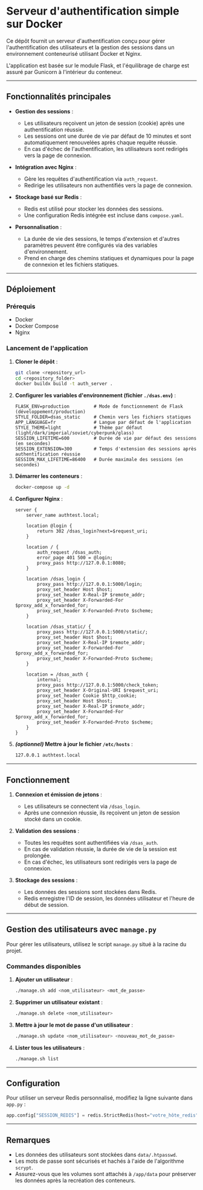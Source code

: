 # Serveur d'authentification simple sur Docker


Ce dépôt fournit un serveur d'authentification conçu pour gérer l'authentification des utilisateurs et la gestion des sessions dans un environnement conteneurisé utilisant Docker et Nginx.

L'application est basée sur le module Flask, et l'équilibrage de charge est assuré par Gunicorn à l'intérieur du conteneur.

---

## Fonctionnalités principales

- **Gestion des sessions** :
  - Les utilisateurs reçoivent un jeton de session (cookie) après une authentification réussie.
  - Les sessions ont une durée de vie par défaut de 10 minutes et sont automatiquement renouvelées après chaque requête réussie.
  - En cas d'échec de l'authentification, les utilisateurs sont redirigés vers la page de connexion.

- **Intégration avec Nginx** :
  - Gère les requêtes d'authentification via `auth_request`.
  - Redirige les utilisateurs non authentifiés vers la page de connexion.

- **Stockage basé sur Redis** :
  - Redis est utilisé pour stocker les données des sessions.
  - Une configuration Redis intégrée est incluse dans `compose.yaml`.

- **Personnalisation** :
  - La durée de vie des sessions, le temps d'extension et d'autres paramètres peuvent être configurés via des variables d'environnement.
  - Prend en charge des chemins statiques et dynamiques pour la page de connexion et les fichiers statiques.

---

## Déploiement

### Prérequis

- Docker
- Docker Compose
- Nginx

### Lancement de l'application

1. **Cloner le dépôt** :

   ```bash
   git clone <repository_url>
   cd <repository_folder>
   docker buildx build -t auth_server .
   ```

2. **Configurer les variables d'environnement (fichier `./dsas.env`)** :

   ```env
   FLASK_ENV=production         # Mode de fonctionnement de Flask (développement/production)
   STYLE_FOLDER=dsas_static     # Chemin vers les fichiers statiques
   APP_LANGUAGE=fr              # Langue par défaut de l'application
   STYLE_THEME=light            # Thème par défaut (light/dark/imperial/soviet/cyberpunk/glass)
   SESSION_LIFETIME=600         # Durée de vie par défaut des sessions (en secondes)
   SESSION_EXTENSION=300        # Temps d'extension des sessions après authentification réussie
   SESSION_MAX_LIFETIME=86400   # Durée maximale des sessions (en secondes)
   ```

3. **Démarrer les conteneurs** :

   ```bash
   docker-compose up -d
   ```

4. **Configurer Nginx** :

   ```nginx
   server {
       server_name authtest.local;

       location @login {
           return 302 /dsas_login?next=$request_uri;
       }

       location / {
           auth_request /dsas_auth;
           error_page 401 500 = @login;
           proxy_pass http://127.0.0.1:8080;
       }

       location /dsas_login {
           proxy_pass http://127.0.0.1:5000/login;
           proxy_set_header Host $host;
           proxy_set_header X-Real-IP $remote_addr;
           proxy_set_header X-Forwarded-For $proxy_add_x_forwarded_for;
           proxy_set_header X-Forwarded-Proto $scheme;
       }

       location /dsas_static/ {
           proxy_pass http://127.0.0.1:5000/static/;
           proxy_set_header Host $host;
           proxy_set_header X-Real-IP $remote_addr;
           proxy_set_header X-Forwarded-For $proxy_add_x_forwarded_for;
           proxy_set_header X-Forwarded-Proto $scheme;
       }

       location = /dsas_auth {
           internal;
           proxy_pass http://127.0.0.1:5000/check_token;
           proxy_set_header X-Original-URI $request_uri;
           proxy_set_header Cookie $http_cookie;
           proxy_set_header Host $host;
           proxy_set_header X-Real-IP $remote_addr;
           proxy_set_header X-Forwarded-For $proxy_add_x_forwarded_for;
           proxy_set_header X-Forwarded-Proto $scheme;
       }
   }
   ```

5. **_(optionnel)_ Mettre à jour le fichier `/etc/hosts`** :

   ```bash
   127.0.0.1 authtest.local
   ```

---

## Fonctionnement

1. **Connexion et émission de jetons** :
   - Les utilisateurs se connectent via `/dsas_login`.
   - Après une connexion réussie, ils reçoivent un jeton de session stocké dans un cookie.

2. **Validation des sessions** :
   - Toutes les requêtes sont authentifiées via `/dsas_auth`.
   - En cas de validation réussie, la durée de vie de la session est prolongée.
   - En cas d'échec, les utilisateurs sont redirigés vers la page de connexion.

3. **Stockage des sessions** :
   - Les données des sessions sont stockées dans Redis.
   - Redis enregistre l'ID de session, les données utilisateur et l'heure de début de session.

---

## Gestion des utilisateurs avec `manage.py`

Pour gérer les utilisateurs, utilisez le script `manage.py` situé à la racine du projet.

### Commandes disponibles

1. **Ajouter un utilisateur** :
   ```bash
   ./manage.sh add <nom_utilisateur> <mot_de_passe>
   ```

2. **Supprimer un utilisateur existant** :
   ```bash
   ./manage.sh delete <nom_utilisateur>
   ```

3. **Mettre à jour le mot de passe d'un utilisateur** :
   ```bash
   ./manage.sh update <nom_utilisateur> <nouveau_mot_de_passe>
   ```

4. **Lister tous les utilisateurs** :
   ```bash
   ./manage.sh list
   ```

---

## Configuration

Pour utiliser un serveur Redis personnalisé, modifiez la ligne suivante dans `app.py` :

```python
app.config["SESSION_REDIS"] = redis.StrictRedis(host="votre_hôte_redis", port=6379, decode_responses=True)
```

---

## Remarques

- Les données des utilisateurs sont stockées dans `data/.htpasswd`.
- Les mots de passe sont sécurisés et hachés à l'aide de l'algorithme `scrypt`.
- Assurez-vous que les volumes sont attachés à `/app/data` pour préserver les données après la recréation des conteneurs.